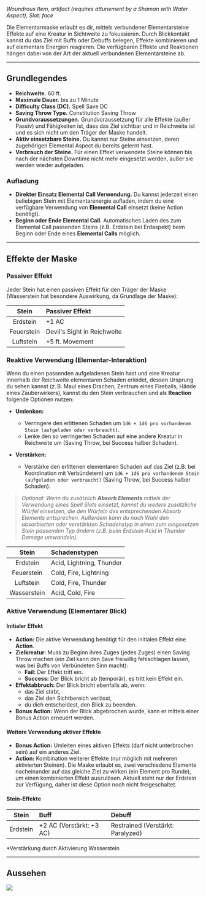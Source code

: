 
*Woundrous Item, artifact (requires attunement by a Shaman with Water Aspect), Slot: face*

Die Elementarmaske erlaubt es dir, mittels verbundener Elementarsteine Effekte auf eine Kreatur in Sichtweite zu fokussieren. Durch Blickkontakt kannst du das Ziel mit Buffs oder Debuffs belegen, Effekte kombinieren und auf elementare Energien reagieren. Die verfügbaren Effekte und Reaktionen hängen dabei von der Art der aktuell verbundenen Elementarsteine ab.

---

## Grundlegendes

- **Reichweite.** 60 ft.
- **Maximale Dauer.** bis zu 1 Minute
- **Difficulty Class (DC).** Spell Save DC
- **Saving Throw Type.** Constitution Saving Throw
- **Grundvoraussetzungen.** Grundvoraussetzung für alle Effekte (außer Passiv) und Fähigkeiten ist, dass das Ziel sichtbar und in Reichweite ist und es sich nicht um den Träger der Maske handelt. 
- **Aktiv einsetzbare Steine.** Du kannst nur Steine einsetzen, deren zugehörigen Elemental Aspect du bereits gelernt hast.
- **Verbrauch der Steine.** Für einen Effekt verwendete Steine können bis nach der nächsten Downtime nicht mehr eingesetzt werden, außer sie werden wieder aufgeladen.


### Aufladung

- **Direkter Einsatz Elemental Call Verwendung.** Du kannst jederzeit einen beliebigen Stein mit Elementarenergie aufladen, indem du eine verfügbare Verwendung von **Elemental Call** einsetzt (keine Action benötigt).
- **Beginn oder Ende Elemental Call.** Automatisches Laden des zum Elemental Call passenden Steins (z.B. Erdstein bei Erdaspekt) beim Beginn oder Ende eines **Elemental Calls** möglich.


---


## Effekte der Maske

### Passiver Effekt

Jeder Stein hat einen passiven Effekt für den Träger der Maske (Wasserstein hat besondere Auswirkung, da Grundlage der Maske):

|   Stein    | Passiver Effekt             |
| :--------: | :-------------------------- |
|  Erdstein  | +1 AC                       |
| Feuerstein | Devil's Sight in Reichweite |
| Luftstein  | +5 ft. Movement             |


### Reaktive Verwendung (Elementar-Interaktion)

Wenn du einen passenden aufgeladenen Stein hast und eine Kreatur innerhalb der Reichweite elementaren Schaden erleidet, dessen Ursprung du sehen kannst (z. B. Maul eines Drachen, Zentrum eines Fireballs, Hände eines Zauberwirkers), kannst du den Stein verbrauchen und als **Reaction** folgende Optionen nutzen:

- **Umlenken:**
  - Verringere den erlittenen Schaden um `1d6 + 1d6 pro vorhandenem Stein (aufgeladen oder verbraucht)`.
  - Lenke den so verringerten Schaden auf eine andere Kreatur in Reichweite um (Saving Throw, bei Success halber Schaden).

- **Verstärken:**
  - Verstärke den erlittenen elementaren Schaden auf das Ziel (z.B. bei Koordination mit Verbündetem) um `1d6 + 1d6 pro vorhandenem Stein (aufgeladen oder verbraucht)` (Saving Throw, bei Success halber Schaden).

> *Optional: Wenn du zusätzlich **Absorb Elements** mittels der Verwendung eines Spell Slots einsetzt, kannst du weitere zusätzliche Würfel einsetzen, die den Würfeln des entsprechenden Absorb Elements entsprechen. Außerdem kann du nach Wahl den absorbierten oder verstärkten Schadenstyp in einen zum eingesetzen Stein passenden Typ ändern (z.B. beim Erdstein Acid in Thunder Damage umwandeln).*

|    Stein    | Schadenstypen            |
| :---------: | :----------------------- |
|  Erdstein   | Acid, Lightning, Thunder |
| Feuerstein  | Cold, Fire, Lightning    |
|  Luftstein  | Cold, Fire, Thunder      |
| Wasserstein | Acid, Cold, Fire         |


### Aktive Verwendung (Elementarer Blick)

#### Initialer Effekt

- **Action:** Die aktive Verwendung benötigt für den initialen Effekt eine **Action**.
- **Zielkreatur:** Muss zu Beginn ihres Zuges (jedes Zuges) einen Saving Throw machen (ein Ziel kann den Save freiwillig fehlschlagen lassen, was bei Buffs von Verbündeten Sinn macht):
  - **Fail:** Der Effekt tritt ein.
  - **Success:** Der Blick bricht ab (temporär), es tritt kein Effekt ein.
- **Effektabbruch:** Der Blick bricht ebenfalls ab, wenn:
  - das Ziel stirbt,
  - das Ziel den Sichtbereich verlässt,
  - du dich entscheidest, den Blick zu beenden.
- **Bonus Action:** Wenn der Blick abgebrochen wurde, kann er mittels einer Bonus Action erneuert werden.


#### Weitere Verwendung aktiver Effekte

- **Bonus Action:** Umleiten eines aktiven Effekts (darf nicht unterbrochen sein) auf ein anderes Ziel.
- **Action:** Kombination weiterer Effekte (nur möglich mit mehreren aktivierten Steinen).
  Die Maske erlaubt es, zwei verschiedene Elemente nacheinander auf das gleiche Ziel zu wirken (ein Element pro Runde), um einen kombinierten Effekt auszulösen. Aktuell steht nur der Erdstein zur Verfügung, daher ist diese Option noch nicht freigeschaltet.


#### Stein-Effekte

|  Stein   | Buff                     | Debuff                            |
| :------: | :----------------------- | :-------------------------------- |
| Erdstein | +2 AC (Verstärkt: +3 AC) | Restrained (Verstärkt: Paralyzed) |

*Verstärkung durch Aktivierung Wasserstein

---

## Aussehen

<img src="assets/campaigns/Starter/PCs/AurrdanElementarmaske.png" class="image">